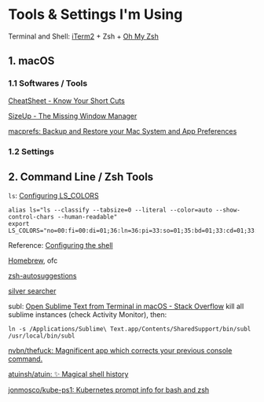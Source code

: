 # Tools & Settings I'm Using

Terminal and Shell: [iTerm2](https://iterm2.com/) + Zsh + [Oh My Zsh](https://ohmyz.sh/)

## 1. macOS

### 1.1 Softwares / Tools

[CheatSheet - Know Your Short Cuts](https://mediaatelier.com/CheatSheet/)

[SizeUp - The Missing Window Manager](https://www.irradiatedsoftware.com/sizeup/)

[macprefs: Backup and Restore your Mac System and App Preferences](https://github.com/clintmod/macprefs)

### 1.2 Settings

## 2. Command Line / Zsh Tools

`ls`: [Configuring LS_COLORS](http://www.bigsoft.co.uk/blog/2008/04/11/configuring-ls_colors)
```
alias ls="ls --classify --tabsize=0 --literal --color=auto --show-control-chars --human-readable"
export LS_COLORS="no=00:fi=00:di=01;36:ln=36:pi=33:so=01;35:bd=01;33:cd=01;33:ex=01;31"
```
Reference:
[Configuring the shell](https://formation-debian.viarezo.fr/shell.html)

[Homebrew](https://brew.sh/), ofc

[zsh-autosuggestions](https://github.com/zsh-users/zsh-autosuggestions)

[silver searcher](https://github.com/ggreer/the_silver_searcher)

subl: [Open Sublime Text from Terminal in macOS - Stack Overflow](https://stackoverflow.com/questions/16199581/open-sublime-text-from-terminal-in-macos)
kill all sublime instances (check Activity Monitor), then:
```
ln -s /Applications/Sublime\ Text.app/Contents/SharedSupport/bin/subl /usr/local/bin/subl
```

[nvbn/thefuck: Magnificent app which corrects your previous console command.](https://github.com/nvbn/thefuck)

[atuinsh/atuin: ✨ Magical shell history](https://github.com/atuinsh/atuin)

[jonmosco/kube-ps1: Kubernetes prompt info for bash and zsh](https://github.com/jonmosco/kube-ps1)
